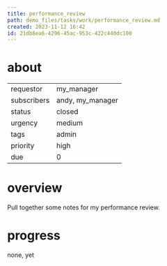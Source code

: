 ```yaml
---
title: performance_review
path: demo_files/tasks/work/performance_review.md
created: 2023-11-12 16:42
id: 21db8ea6-4296-45ac-953c-422c440dc100
---
```


# about

|             |                  |
| ----------- | ---------------- |
| requestor   | my_manager       |
| subscribers | andy, my_manager |
| status      | closed           |
| urgency     | medium           |
| tags        | admin            |
| priority    | high             |
| due         | 0                |

# overview

Pull together some notes for my performance review.

# progress

none, yet
